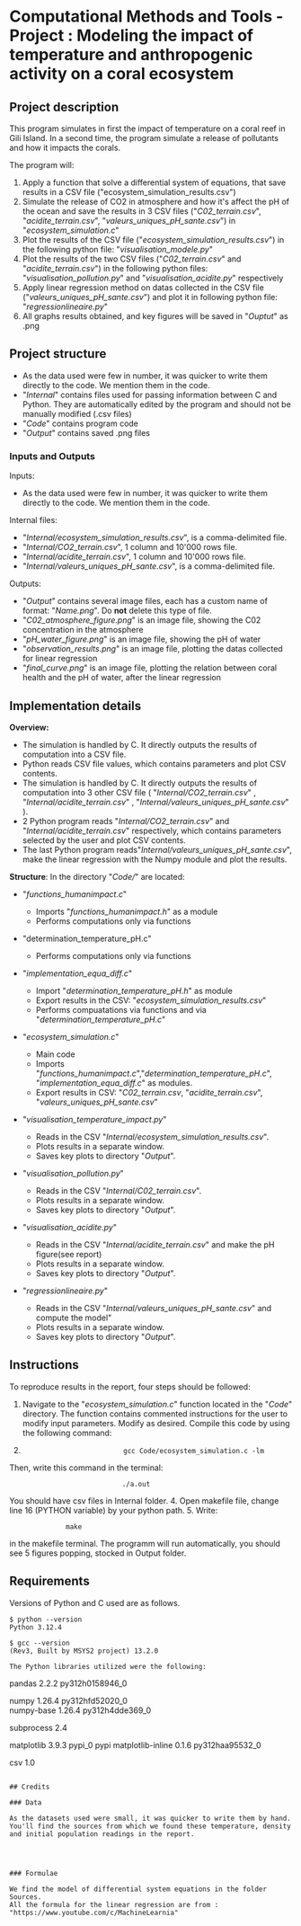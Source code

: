 # Computational Methods and Tools - Project : Modeling the impact of temperature and anthropogenic activity on a coral ecosystem

## Project description

This program simulates in first the impact of temperature on a coral reef in Gili Island. In a second time, the program simulate a release of pollutants and how it impacts the corals.

The program will:
1. Apply a function that solve a differential system of equations, that save results in a CSV file ("ecosystem_simulation_results.csv")
2. Simulate the release of CO2 in atmosphere and how it's affect the pH of the ocean and save the results in 3 CSV files ("*C02_terrain.csv*", "*acidite_terrain.csv*", "*valeurs_uniques_pH_sante.csv*") in "*ecosystem_simulation.c*"
3. Plot the results of the CSV file ("*ecosystem_simulation_results.csv*") in the following python file: "*visualisation_modele.py*"
4. Plot the results of the two CSV files ("*C02_terrain.csv*" and "*acidite_terrain.csv*") in the following python files: "*visualisation_pollution.py*" and "*visualisation_acidite.py*" respectively
5. Apply linear regression method on datas collected in the CSV file ("*valeurs_uniques_pH_sante.csv*") and plot it in following python file: "*regressionlineaire.py*"
6. All graphs results obtained, and key figures will be saved in "*Ouptut*" as .png

## Project structure

- As the data used were few in number, it was quicker to write them directly to the code. We mention them in the code. 
- "*Internal*" contains files used for passing information between C and Python. They are automatically edited by the program and should not be manually modified (.csv files)
- "*Code*" contains program code
- "*Output*" contains saved .png files

### Inputs and Outputs

Inputs:
- As the data used were few in number, it was quicker to write them directly to the code. We mention them in the code.

Internal files:
- "*Internal/ecosystem_simulation_results.csv*", is a comma-delimited file.
- "*Internal/CO2_terrain.csv*", 1 column and 10'000 rows file.
- "*Internal/acidite_terrain.csv*", 1 column and 10'000 rows file.
- "*Internal/valeurs_uniques_pH_sante.csv*", is a comma-delimited file.

Outputs:
- "*Output*" contains several image files, each has a custom name of format: "*Name.png*". Do **not** delete this type of file.
- "*C02_atmosphere_figure.png*" is an image file, showing the C02 concentration in the atmosphere
- "*pH_water_figure.png*" is an image file, showing the pH of water
- "*observation_results.png*" is an image file, plotting the datas collected for linear regression
- "*final_curve.png*" is an image file, plotting the relation between coral health and the pH of water, after the linear regression

## Implementation details

**Overview:**

- The simulation is handled by C. It directly outputs the results of computation into a CSV file.
- Python reads CSV file values, which contains parameters and plot CSV contents.
- The simulation is handled by C. It directly outputs the results of computation into 3 other CSV file ( "*Internal/CO2_terrain.csv*" , "*Internal/acidite_terrain.csv*" , "*Internal/valeurs_uniques_pH_sante.csv*" ).
- 2 Python program reads  "*Internal/CO2_terrain.csv*" and "*Internal/acidite_terrain.csv*" respectively, which contains parameters selected by the user and plot CSV contents.
- The last Python program reads"*Internal/valeurs_uniques_pH_sante.csv*", make the linear regression  with the Numpy module and plot the results.

**Structure**: In the directory "*Code/*" are located:
 
- "*functions_humanimpact.c*"
    - Imports "*functions_humanimpact.h*" as a module
    - Performs computations only via functions

- "determination_temperature_pH.c"
    - Performs computations only via functions

- "*implementation_equa_diff.c*"
    - Import "*determination_temperature_pH.h*" as module
    - Export results in the CSV: "*ecosystem_simulation_results.csv*"
    - Performs compuatations via functions and via "*determination_temperature_pH.c*"

- "*ecosystem_simulation.c*"
    - Main code
    - Imports "*functions_humanimpact.c*","*determination_temperature_pH.c*", "*implementation_equa_diff.c*" as modules.
    - Export results in CSV: "*C02_terrain.csv*, "*acidite_terrain.csv*", "*valeurs_uniques_pH_sante.csv*"
  
- "*visualisation_temperature_impact.py*"
    - Reads in the CSV "*Internal/ecosystem_simulation_results.csv*".
    - Plots results in a separate window.
    - Saves key plots to directory "*Output*".
    
- "*visualisation_pollution.py*"
    - Reads in the CSV "*Internal/C02_terrain.csv*".
    - Plots results in a separate window.
    - Saves key plots to directory "*Output*".

- "*visualisation_acidite.py*"
    - Reads in the CSV "*Internal/acidite_terrain.csv*" and make the pH figure(see report)
    - Plots results in a separate window.
    - Saves key plots to directory "*Output*".

- "*regressionlineaire.py*"
    - Reads in the CSV "*Internal/valeurs_uniques_pH_sante.csv*" and compute the model"
    - Plots results in a separate window.
    - Saves key plots to directory "*Output*".



## Instructions

To reproduce results in the report, four steps should be followed:
1. Navigate to the "*ecosystem_simulation.c*" function located in the "*Code*" directory. The function contains commented instructions for the user to modify input parameters. Modify as desired. Compile this code by using the following command:
2. 
                                gcc Code/ecosystem_simulation.c -lm
   
Then, write this command in the terminal:

                                ./a.out
                                
You should have csv files in Internal folder.
4. Open makefile file, change line 16 (PYTHON variable) by your python path.
5. Write:

                  make
                  
in the makefile terminal. The programm will run automatically, you should see 5 figures popping, stocked in Output folder. 


## Requirements

Versions of Python and C used are as follows.
```
$ python --version
Python 3.12.4

$ gcc --version
(Rev3, Built by MSYS2 project) 13.2.0

The Python libraries utilized were the following:
```
pandas 2.2.2 py312h0158946_0

numpy 1.26.4 py312hfd52020_0  
numpy-base 1.26.4 py312h4dde369_0

subprocess 2.4

matplotlib 3.9.3 pypi_0 pypi
matplotlib-inline 0.1.6 py312haa95532_0 

csv 1.0
```

## Credits

### Data

As the datasets used were small, it was quicker to write them by hand. You'll find the sources from which we found these temperature, density and initial population readings in the report.




### Formulae

We find the model of differential system equations in the folder Sources.
All the formula for the linear regression are from : "https://www.youtube.com/c/MachineLearnia"


